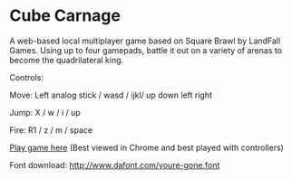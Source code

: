 Cube Carnage
========

A web-based local multiplayer game based on Square Brawl by LandFall Games.
Using up to four gamepads, battle it out on a variety of arenas to become the quadrilateral king.

Controls:

Move: Left analog stick / wasd / ijkl/ up down left right

Jump: X / w / i / up

Fire: R1 / z / m / space

[Play game here](http://cdn.rawgit.com/EncounterQ/Project1/master/game.html)
(Best viewed in Chrome and best played with controllers)

Font download: http://www.dafont.com/youre-gone.font
